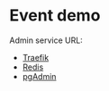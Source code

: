 Event demo
==========

Admin service URL:
 - [Traefik](http://pgadmin.traefik.me/)
 - [Redis](http://pgadmin.traefik.me/)
 - [pgAdmin](http://pgadmin.traefik.me/)